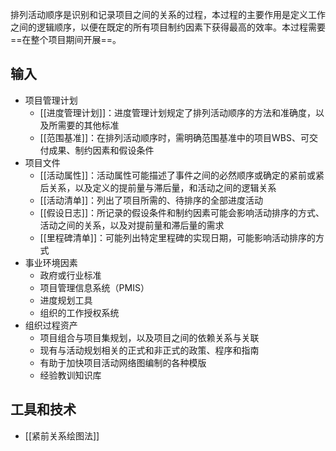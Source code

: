 排列活动顺序是识别和记录项目之间的关系的过程，本过程的主要作用是定义工作之间的逻辑顺序，以便在既定的所有项目制约因素下获得最高的效率。本过程需要==在整个项目期间开展==。

## 输入
+ 项目管理计划
	+ [[进度管理计划]]：进度管理计划规定了排列活动顺序的方法和准确度，以及所需要的其他标准
	+ [[范围基准]]：在排列活动顺序时，需明确范围基准中的项目WBS、可交付成果、制约因素和假设条件
+ 项目文件
	+ [[活动属性]]：活动属性可能描述了事件之间的必然顺序或确定的紧前或紧后关系，以及定义的提前量与滞后量，和活动之间的逻辑关系
	+ [[活动清单]]：列出了项目所需的、待排序的全部进度活动
	+ [[假设日志]]：所记录的假设条件和制约因素可能会影响活动排序的方式、活动之间的关系，以及对提前量和滞后量的需求
	+ [[里程碑清单]]：可能列出特定里程碑的实现日期，可能影响活动排序的方式
+ 事业环境因素
	+ 政府或行业标准
	+ 项目管理信息系统（PMIS）
	+ 进度规划工具
	+ 组织的工作授权系统
+ 组织过程资产
	+ 项目组合与项目集规划，以及项目之间的依赖关系与关联
	+ 现有与活动规划相关的正式和非正式的政策、程序和指南
	+ 有助于加快项目活动网络图编制的各种模版
	+ 经验教训知识库

## 工具和技术
+ [[紧前关系绘图法]]